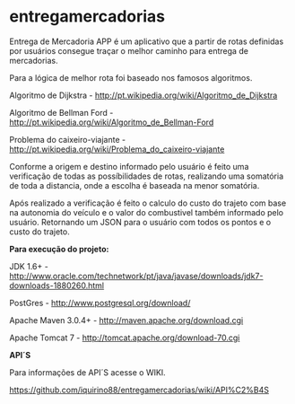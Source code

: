 entregamercadorias
==================
Entrega de Mercadoria APP é um aplicativo que a partir de rotas definidas por usuários consegue traçar o melhor caminho para entrega de mercadorias.

Para a lógica de melhor rota foi baseado nos famosos algoritmos.

Algoritmo de Dijkstra - http://pt.wikipedia.org/wiki/Algoritmo_de_Dijkstra

Algoritmo de Bellman Ford - http://pt.wikipedia.org/wiki/Algoritmo_de_Bellman-Ford

Problema do caixeiro-viajante - http://pt.wikipedia.org/wiki/Problema_do_caixeiro-viajante

Conforme a origem e destino informado pelo usuário é feito uma verificação de todas as possíbilidades de rotas, realizando uma somatória de toda a distancia, onde a escolha é baseada na menor somatória.

Após realizado a verificação é feito o calculo do custo do trajeto com base na autonomia do veículo e o valor do combustivel também informado pelo usuário.
Retornando um JSON para o usuário com todos os pontos e o custo do trajeto.

**Para execução do projeto:**

JDK 1.6+ - http://www.oracle.com/technetwork/pt/java/javase/downloads/jdk7-downloads-1880260.html

PostGres - http://www.postgresql.org/download/

Apache Maven 3.0.4+ - http://maven.apache.org/download.cgi

Apache Tomcat 7 - http://tomcat.apache.org/download-70.cgi

**API´S**

Para informações de API´S acesse o WIKI.

https://github.com/iquirino88/entregamercadorias/wiki/API%C2%B4S

